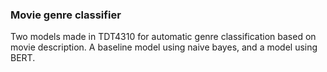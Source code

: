 ### Movie genre classifier
Two models made in TDT4310 for automatic genre classification based on movie description. A baseline model using naive bayes, and a model using BERT.
